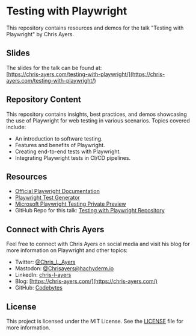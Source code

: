 # Testing with Playwright

This repository contains resources and demos for the talk "Testing with Playwright" by Chris Ayers.

## Slides

The slides for the talk can be found at:\
[https://chris-ayers.com/testing-with-playwright/](https://chris-ayers.com/testing-with-playwright/) 

## Repository Content

This repository contains insights, best practices, and demos showcasing the use of Playwright for web testing in various scenarios. Topics covered include:

- An introduction to software testing.
- Features and benefits of Playwright.
- Creating end-to-end tests with Playwright.
- Integrating Playwright tests in CI/CD pipelines.

## Resources

- [Official Playwright Documentation](https://playwright.dev/)
- [Playwright Test Generator](https://playwright.dev/docs/cli#generate-code)
- [Microsoft Playwright Testing Private Preview](https://aka.ms/mpt/private-preview-blog)
- GitHub Repo for this talk: [Testing with Playwright Repository](https://github.com/codebytes/testing-with-playwright)

## Connect with Chris Ayers

Feel free to connect with Chris Ayers on social media and visit his blog for more information on Playwright and other topics:

- Twitter: [@Chris_L_Ayers](https://twitter.com/Chris_L_Ayers)
- Mastodon: [@Chrisayers@hachyderm.io](https://hachyderm.io/@Chrisayers)
- LinkedIn: [chris-l-ayers](https://linkedin.com/in/chris-l-ayers/)
- Blog: [https://chris-ayers.com/](https://chris-ayers.com/)
- GitHub: [Codebytes](https://github.com/codebytes)

## License

This project is licensed under the MIT License. See the [LICENSE](LICENSE) file for more information.
